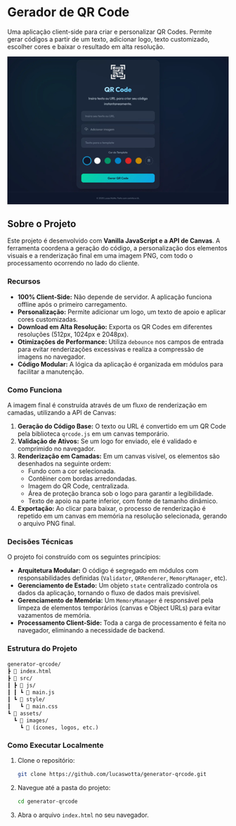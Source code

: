 # Gerador de QR Code

Uma aplicação client-side para criar e personalizar QR Codes. Permite gerar códigos a partir de um texto, adicionar logo, texto customizado, escolher cores e baixar o resultado em alta resolução.

![Screenshot da aplicação](src/assets/images/screenshot.webp)

## Sobre o Projeto

Este projeto é desenvolvido com **Vanilla JavaScript e a API de Canvas**. A ferramenta coordena a geração do código, a personalização dos elementos visuais e a renderização final em uma imagem PNG, com todo o processamento ocorrendo no lado do cliente.

### Recursos

  * **100% Client-Side:** Não depende de servidor. A aplicação funciona offline após o primeiro carregamento.
  * **Personalização:** Permite adicionar um logo, um texto de apoio e aplicar cores customizadas.
  * **Download em Alta Resolução:** Exporta os QR Codes em diferentes resoluções (512px, 1024px e 2048px).
  * **Otimizações de Performance:** Utiliza `debounce` nos campos de entrada para evitar renderizações excessivas e realiza a compressão de imagens no navegador.
  * **Código Modular:** A lógica da aplicação é organizada em módulos para facilitar a manutenção.

### Como Funciona

A imagem final é construída através de um fluxo de renderização em camadas, utilizando a API de Canvas:

1.  **Geração do Código Base:** O texto ou URL é convertido em um QR Code pela biblioteca `qrcode.js` em um canvas temporário.
2.  **Validação de Ativos:** Se um logo for enviado, ele é validado e comprimido no navegador.
3.  **Renderização em Camadas:** Em um canvas visível, os elementos são desenhados na seguinte ordem:
      * Fundo com a cor selecionada.
      * Contêiner com bordas arredondadas.
      * Imagem do QR Code, centralizada.
      * Área de proteção branca sob o logo para garantir a legibilidade.
      * Texto de apoio na parte inferior, com fonte de tamanho dinâmico.
4.  **Exportação:** Ao clicar para baixar, o processo de renderização é repetido em um canvas em memória na resolução selecionada, gerando o arquivo PNG final.

### Decisões Técnicas

O projeto foi construído com os seguintes princípios:

  * **Arquitetura Modular:** O código é segregado em módulos com responsabilidades definidas (`Validator`, `QRRenderer`, `MemoryManager`, etc).
  * **Gerenciamento de Estado:** Um objeto `state` centralizado controla os dados da aplicação, tornando o fluxo de dados mais previsível.
  * **Gerenciamento de Memória:** Um `MemoryManager` é responsável pela limpeza de elementos temporários (canvas e Object URLs) para evitar vazamentos de memória.
  * **Processamento Client-Side:** Toda a carga de processamento é feita no navegador, eliminando a necessidade de backend.

### Estrutura do Projeto

```
generator-qrcode/
┣ 📜 index.html
┣ 📂 src/
┃ ┣ 📂 js/
┃ ┃ ┗ 📜 main.js
┃ ┗ 📂 style/
┃   ┗ 📜 main.css
┗ 📂 assets/
  ┗ 📂 images/
    ┗ 📜 (ícones, logos, etc.)
```

### Como Executar Localmente

1.  Clone o repositório:
    ```sh
    git clone https://github.com/lucaswotta/generator-qrcode.git
    ```
2.  Navegue até a pasta do projeto:
    ```sh
    cd generator-qrcode
    ```
3.  Abra o arquivo `index.html` no seu navegador.